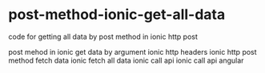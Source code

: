 # post-method-ionic-get-all-data
code for getting all data by post method in ionic http post


post mehod in ionic
get data by argument ionic
http headers ionic
http post method
fetch data ionic
fetch all data ionic
call api ionic
call api angular
